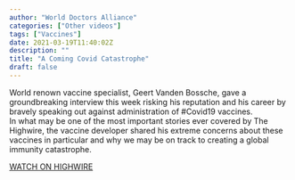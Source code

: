 ```yaml
---
author: "World Doctors Alliance"
categories: ["Other videos"]
tags: ["Vaccines"]
date: 2021-03-19T11:40:02Z
description: ""
title: "A Coming Covid Catastrophe"
draft: false
---
```


World renown vaccine specialist, Geert Vanden Bossche, gave a  groundbreaking interview this week risking his reputation and his career by bravely speaking out against administration of #Covid19 vaccines.     
In what may be one of the most important stories ever covered by The  Highwire, the vaccine developer shared his extreme concerns about these  vaccines in particular and why we may be on track to creating a global  immunity catastrophe.  

[WATCH ON HIGHWIRE](https://thehighwire.com/videos/a-coming-covid-catastrophe/)

